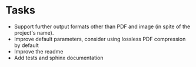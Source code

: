 <!-- SPDX-FileCopyrightText: 2022 geisserml <geisserml@gmail.com> -->
<!-- SPDX-License-Identifier: CC-BY-4.0 -->

# Tasks

* Support further output formats other than PDF and image (in spite of the project's name).
* Improve default parameters, consider using lossless PDF compression by default
* Improve the readme
* Add tests and sphinx documentation
